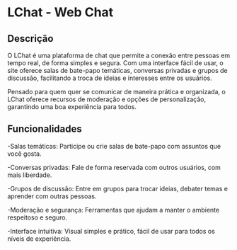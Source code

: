 # LChat - Web Chat

## Descrição
O LChat é uma plataforma de chat que permite a conexão entre pessoas em tempo real, de forma simples e segura. Com uma interface fácil de usar, o site oferece salas de bate-papo temáticas, conversas privadas e grupos de discussão, facilitando a troca de ideias e interesses entre os usuários.

Pensado para quem quer se comunicar de maneira prática e organizada, o LChat oferece recursos de moderação e opções de personalização, garantindo uma boa experiência para todos.

## Funcionalidades

-Salas temáticas: Participe ou crie salas de bate-papo com assuntos que você gosta.

-Conversas privadas: Fale de forma reservada com outros usuários, com mais liberdade.

-Grupos de discussão: Entre em grupos para trocar ideias, debater temas e aprender com outras pessoas.

-Moderação e segurança: Ferramentas que ajudam a manter o ambiente respeitoso e seguro.

-Interface intuitiva: Visual simples e prático, fácil de usar para todos os níveis de experiência.




